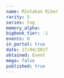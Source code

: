 ```yaml
---
name: Mintakan Riker
rarity: 5
series: tng
memory_alpha:
bigbook_tier: -1
events: 0
in_portal: true
date: 17/04/2017
obtained: Event
mega: false
published: true
---
```




